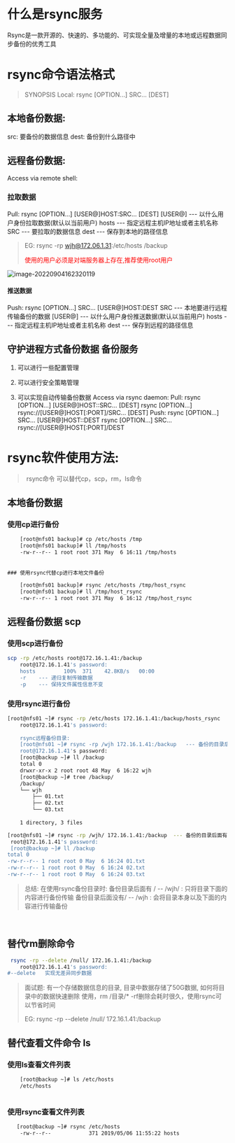 

# 什么是rsync服务

​    Rsync是一款开源的、快速的、多功能的、可实现全量及增量的本地或远程数据同步备份的优秀工具



# rsync命令语法格式

>  SYNOPSIS
>   Local:  rsync [OPTION...] SRC... [DEST]



## 本地备份数据: 
   src: 要备份的数据信息
   dest: 备份到什么路径中

## 远程备份数据:

   Access via remote shell:

### 拉取数据

   Pull: rsync [OPTION...] [USER@]HOST:SRC... [DEST]
   [USER@]    --- 以什么用户身份拉取数据(默认以当前用户)
   hosts      --- 指定远程主机IP地址或者主机名称
   SRC        --- 要拉取的数据信息
   dest       --- 保存到本地的路径信息

> EG: rsync  -rp wjh@172.06.1.31:/etc/hosts /backup
>
> <a style="color:red">使用的用户必须是对端服务器上存在,推荐使用root用户</a>

 ![image-20220904162320119](https://cdn.jsdelivr.net/gh/fhwlnetwork/blos_imgs/img/image-20220904162320119.png)

#### 推送数据 

 Push: rsync [OPTION...] SRC... [USER@]HOST:DEST
   SRC        --- 本地要进行远程传输备份的数据
   [USER@]    --- 以什么用户身份推送数据(默认以当前用户)
   hosts      --- 指定远程主机IP地址或者主机名称
   dest       --- 保存到远程的路径信息

 

## 守护进程方式备份数据 备份服务 

   1. 可以进行一些配置管理

   2. 可以进行安全策略管理

   3. 可以实现自动传输备份数据
         Access via rsync daemon:
         Pull: rsync [OPTION...] [USER@]HOST::SRC... [DEST]
        rsync [OPTION...] rsync://[USER@]HOST[:PORT]/SRC... [DEST]
         Push: rsync [OPTION...] SRC... [USER@]HOST::DEST
        rsync [OPTION...] SRC... rsync://[USER@]HOST[:PORT]/DEST

      

# rsync软件使用方法:

> ​    rsync命令  可以替代cp，scp，rm，ls命令

## 本地备份数据 

### 使用cp进行备份

```sh
	[root@nfs01 backup]# cp /etc/hosts /tmp
    [root@nfs01 backup]# ll /tmp/hosts
    -rw-r--r-- 1 root root 371 May  6 16:11 /tmp/hosts
  
```

	### 使用rsync代替cp进行本地文件备份

```sh
  	[root@nfs01 backup]# rsync /etc/hosts /tmp/host_rsync
    [root@nfs01 backup]# ll /tmp/host_rsync
    -rw-r--r-- 1 root root 371 May  6 16:12 /tmp/host_rsync
```

## 远程备份数据 scp

### 使用scp进行备份

```sh
scp -rp /etc/hosts root@172.16.1.41:/backup
    root@172.16.1.41's password: 
    hosts         100%  371    42.8KB/s   00:00
    -r    --- 递归复制传输数据
    -p    --- 保持文件属性信息不变
```

###  使用rsync进行备份

```sh
[root@nfs01 ~]# rsync -rp /etc/hosts 172.16.1.41:/backup/hosts_rsync
    root@172.16.1.41's password: 	
	
	rsync远程备份目录:
	[root@nfs01 ~]# rsync -rp /wjh 172.16.1.41:/backup   --- 备份的目录后面没有 /
    root@172.16.1.41's password: 
	[root@backup ~]# ll /backup
    total 0
    drwxr-xr-x 2 root root 48 May  6 16:22 wjh
    [root@backup ~]# tree /backup/
    /backup/
    └── wjh
        ├── 01.txt
        ├── 02.txt
        └── 03.txt
    
    1 directory, 3 files

[root@nfs01 ~]# rsync -rp /wjh/ 172.16.1.41:/backup  --- 备份的目录后面有 / 
 root@172.16.1.41's password:
 [root@backup ~]# ll /backup
total 0
-rw-r--r-- 1 root root 0 May  6 16:24 01.txt
-rw-r--r-- 1 root root 0 May  6 16:24 02.txt
-rw-r--r-- 1 root root 0 May  6 16:24 03.txt
```

>总结: 在使用rsync备份目录时:
>	备份目录后面有  / -- /wjh/ : 只将目录下面的内容进行备份传输 
>	备份目录后面没有/ -- /wjh  : 会将目录本身以及下面的内容进行传输备份

​	

## 	替代rm删除命令

```sh
 rsync -rp --delete /null/ 172.16.1.41:/backup
    root@172.16.1.41's password: 
#--delete   实现无差异同步数据
```

>面试题: 有一个存储数据信息的目录, 目录中数据存储了50G数据, 如何将目录中的数据快速删除
>	使用，rm /目录/* -rf删除会耗时很久，使用rsync可以节省时间
>
>EG:  rsync -rp --delete /null/ 172.16.1.41:/backup

## 	替代查看文件命令 ls 

### 使用ls查看文件列表

```sh
	[root@backup ~]# ls /etc/hosts
    /etc/hosts
 
```

### 使用rsync查看文件列表

```sh
   [root@backup ~]# rsync /etc/hosts
    -rw-r--r--            371 2019/05/06 11:55:22 hosts
```